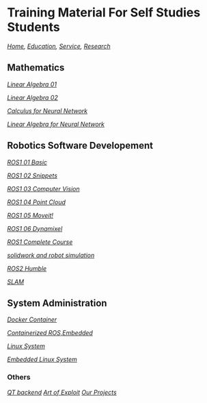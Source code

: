 # Training Material For Self Studies Students
*[Home](./README.md),  [Education](./education.md),  [Service](https://romrobots.com),  [Research](https://www.facebook.com/profile.php?id=100089316612691&mibextid=ZbWKwL
)*

## Mathematics
*[Linear Algebra 01](https://www.youtube.com/watch?v=GZ7bXSdt1IM&list=PLW0xjGvRlZE7yBF1oOaWMLUCSjyt0rzQq)*

*[Linear Algebra 02](https://www.youtube.com/watch?v=fssUJr30gX8&list=PLW0xjGvRlZE40TxtTcy8PdMtKtyTvKflh)*

*[Calculus for Neural Network](https://www.youtube.com/watch?v=fSGn_R5p1mQ&list=PLW0xjGvRlZE7hqkPRFSvnJWZCf5d5Xcvo)*

*[Linear Algebra for Neural Network](https://www.youtube.com/watch?v=V46fUm4rBdw&list=PLW0xjGvRlZE6hALMsGFCsDLRK2vAQ9fs7)*

## Robotics Software Developement

*[ROS1 01 Basic](https://www.youtube.com/watch?v=0YOZqPAhv_A&list=PLW0xjGvRlZE40bEtrT3Re4sv5od1sO9OM)*

*[ROS1 02 Snippets](https://www.youtube.com/watch?v=iAQreB_HhCc&list=PLW0xjGvRlZE6FKhVyv3O5PwmDItaoR-nX)*

*[ROS1 03 Computer Vision](https://www.youtube.com/watch?v=IxVmOu2rFCs&list=PLW0xjGvRlZE4fK5ucTAyUoU3BeBBgfJYV)*

*[ROS1 04 Point Cloud](https://www.youtube.com/watch?v=PDA36TBzj6M&list=PLW0xjGvRlZE6V3siHttZmCgRSL-uCTV6f)*

*[ROS1 05 Moveit!](https://www.youtube.com/watch?v=eD8CqIKtPLE&list=PLW0xjGvRlZE7q5zSDQQS9YG5Hs29uNB2e)*

*[ROS1 06 Dynamixel](https://www.youtube.com/watch?v=zU8WKWFtUiU&list=PLW0xjGvRlZE5Ri_6rfKkwpRTrA8rmNj93)*

*[ROS1 Complete Course](https://www.youtube.com/watch?v=FIe6yZtiHGE&list=PLW0xjGvRlZE4BjsjVU_WARVM7ezl5J6yc)*

*[solidwork and  robot simulation](https://www.youtube.com/watch?v=Xx0UxCZUNDo&list=PLW0xjGvRlZE6kFQgddDQu1Bae8GS7JSUN)*

*[ROS2 Humble](https://www.youtube.com/watch?v=ciXdZhIDwuo&list=PLW0xjGvRlZE4hnNKbxuZEdpOKYut1X_WA)*

*[SLAM](https://www.youtube.com/watch?v=FqwJCd3b9rQ&list=PLW0xjGvRlZE6U_KJBUxL4DK_FZVDdAFei)*

## System Administration
*[Docker Container](https://www.youtube.com/watch?v=zvKChDVKpng&list=PLW0xjGvRlZE6ZJBUfYXnV4DGksMUMm8Xs)*

*[Containerized ROS,Embedded](https://www.youtube.com/watch?v=YEoTBL4FA3U&list=PLW0xjGvRlZE5Sxeg6fs0v5GKXZv4A7YvH)*

*[Linux System](https://www.youtube.com/watch?v=abZNOu6HYOM&list=PLW0xjGvRlZE7xTirF-FalKteuDgcFmkB9)*

*[Embedded Linux System](https://www.youtube.com/watch?v=3OL1p5YtW1M&list=PLW0xjGvRlZE4wq5-d7vUerryhQyp4YjyF)*


### Others
*[QT backend](https://www.youtube.com/watch?v=ao4OcOB2jwI&list=PLW0xjGvRlZE5iYvpfPVr2wylQTu4jDks9)*
*[Art of Exploit](https://www.youtube.com/watch?v=mki4MuXgb5g&list=PLW0xjGvRlZE5qXtgJzU32Z2ckVztXqZYu)*
*[Our Projects](https://www.youtube.com/watch?v=iTVKuR4HmAk&list=PLW0xjGvRlZE45PsrZTfz8HqRfZinnxvIX)*


